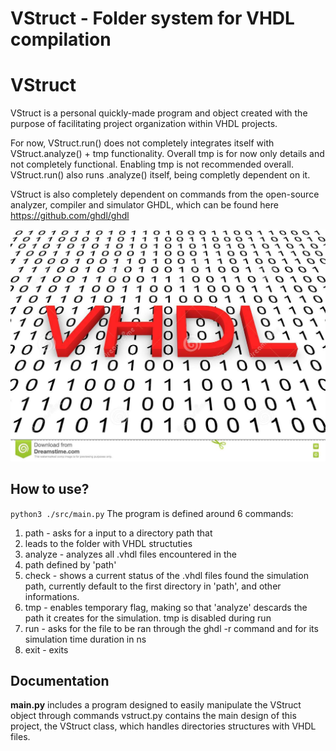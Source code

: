 # VStruct - Folder system for VHDL compilation


# VStruct
VStruct is a personal quickly-made program and object created with the purpose of facilitating project organization within VHDL projects.

For now, VStruct.run() does not completely integrates itself with VStruct.analyze() + tmp functionality. Overall tmp is for now only details and not completely functional.
Enabling tmp is not recommended overall.
VStruct.run() also runs .analyze() itself, being completly dependent on it.

VStruct is also completely dependent on commands from the open-source analyzer, compiler and simulator GHDL, which can be found here https://github.com/ghdl/ghdl


<img src="./../images/vhdl7.jpg">

## How to use?
<code>python3 ./src/main.py</code>
The program is defined around 6 commands:

1. path - asks for a input to a directory path that
2. leads to the folder with VHDL structuties
3. analyze - analyzes all .vhdl files encountered in the
4. path defined by 'path'
5. check - shows a current status of the .vhdl files found the simulation path, currently default to the first directory in 'path', and other informations.
6. tmp - enables temporary flag, making so that 'analyze' descards the path it creates for the simulation. tmp is disabled during run
7. run - asks for the file to be ran through the ghdl -r command and for its simulation time duration in ns
8. exit - exits

## Documentation

<b>main.py</b> includes a program designed to easily manipulate the VStruct object through commands
vstruct.py contains the main design of this project, the VStruct class, which handles directories structures with VHDL files.


